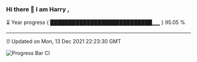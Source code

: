 ### Hi there 👋 I am Harry , 

⏳ Year progress { ████████████████████████████▁▁ } 95.05 %

---

⏰ Updated on Mon, 13 Dec 2021 22:23:30 GMT

![Progress Bar CI](https://github.com/duykhang68/duykhang68/workflows/Progress%20Bar%20CI/badge.svg)
